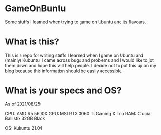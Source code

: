 # GameOnBuntu
Some stuffs I learned when trying to game on Ubuntu and its flavours.

# What is this?
This is a repo for writing stuffs I learned when I game on Ubuntu and (mainly) Kubuntu. I came across bugs and problems and I would like to jot them down and hope this will help people. I decide not to put this up on my blog because this information should be easily accessible.

# What is your specs and OS?
As of 2021/08/25:

CPU: AMD R5 5600X
GPU: MSI RTX 3060 Ti Gaming X Trio
RAM: Crucial Ballistix 32GB Black

OS: Kubuntu 21.04
